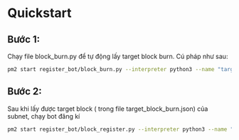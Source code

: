 # Quickstart

## Bước 1:

Chạy file block_burn.py để tự động lấy target block burn. Cú pháp như sau:
```bash
pm2 start register_bot/block_burn.py --interpreter python3 --name "target-block" -- --netuid <netuid>
```
## Bước 2:
Sau khi lấy được target block ( trong file target_block_burn.json) của subnet, chạy bot đăng kí

```bash
pm2 start register_bot/block_register.py --interpreter python3 --name "new_bot" -- --netuid <netuid> --wallet_name <coldkey>  --hotkey <hotkey> --network finney --wait_seconds 11 --max_burn 3
```
